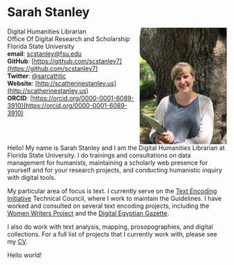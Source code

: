 # Sarah Stanley 

<img src="stanley.jpg" width="200px" height="267px" style="float:right;"/>

Digital Humanities Librarian <br/>Office Of Digital Research and Scholarship <br/>Florida State University <br/>**email**: [scstanley@fsu.edu](mailto:scstanley@fsu.edu) <br/>**GitHub**: [https://github.com/scstanley7](https://github.com/scstanley7) <br/>**Twitter**: [@sarcathtic](https://twitter.com/sarcathtic) <br/>**Website**: [http://scatherinestanley.us](http://scatherinestanley.us)
<br/>**ORCID**: [https://orcid.org/0000-0001-6089-3910](https://orcid.org/0000-0001-6089-3910) 

<p style="clear:right;">Hello! My name is Sarah Stanley and I am the Digital Humanities Librarian at Florida State University. I do trainings and consultations on data management for humanists, maintaining a scholarly web presence for yourself and for your research projects, and conducting humanistic inquiry with digital tools.</p>

My particular area of focus is text. I currently serve on the [Text Encoding Initiative](http://www.tei-c.org/index.xml) Technical Council, where I work to maintain the Guidelines. I have worked and consulted on several text encoding projects, including the [Women Writers Project](http://wwp.northeastern.edu) and the [Digital Egyptian Gazette](https://dig-eg-gaz.github.io). 

I also do work with text analysis, mapping, prosopographies, and digital collections. For a full list of projects that I currently work with, please see my [CV](cv).

Hello world!
